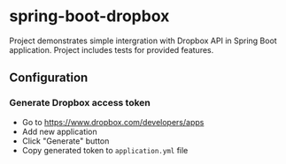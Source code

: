 # spring-boot-dropbox
Project demonstrates simple intergration with Dropbox API in Spring Boot application.
Project includes tests for provided features.


## Configuration
### Generate Dropbox access token
- Go to https://www.dropbox.com/developers/apps
- Add new application
- Click "Generate" button
- Copy generated token to `application.yml` file
